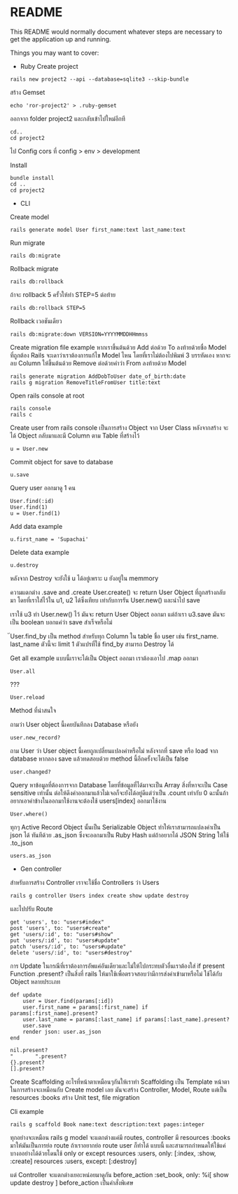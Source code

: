 # README

This README would normally document whatever steps are necessary to get the
application up and running.

Things you may want to cover:

- Ruby Create project

```
rails new project2 --api --database=sqlite3 --skip-bundle
```

สร้าง Gemset

```
echo 'ror-project2' > .ruby-gemset
```

ออกจาก folder project2 และกลับเข้าไปใหม่อีกที

```
cd..
cd project2
```

ไป Config cors ที่ config > env > development

Install

```
bundle install
cd ..
cd project2
```

- CLI

Create model

```
rails generate model User first_name:text last_name:text
```

Run migrate

```
rails db:migrate
```

Rollback migrate

```
rails db:rollback
```

ถ้าจะ rollback 5 ครั้วให้ทำ
STEP=5 ต่อท้าย

```
rails db:rollback STEP=5
```

Rollback เวอชันเดียว

```
rails db:migrate:down VERSION=YYYYMMDDHHmmss
```

Create migration file example
หากเราขึ้นต้นด้วย Add ต่อด้วย To ลงท้ายด้วยชื่อ Model ที่ถูกต้อง Rails จะเดาว่าเราต้องการแก้ไข Model ไหน โดยที่เราไม่ต้องไปพิมพ์ 3 บรรทัดเอง หากจะลบ Column ให้ขึ้นต้นด้วย Remove ต่อด้วยคำว่า From ลงท้ายด้วย Model

```
rails generate migration AddDobToUser date_of_birth:date
rails g migration RemoveTitleFromUser title:text
```

Open rails console at root

```
rails console
rails c
```

Create user from rails console
เป็นการสร้าง Object จาก User Class
หลังจากสร้าง จะได้ Object กลับมาและมี Column ตาม Table ที่สร้างไว้

```
u = User.new
```

Commit object for save to database

```
u.save
```

Query user ออกมาดู 1 คน

```
User.find(:id)
User.find(1)
u = User.find(1)
```

Add data example

```
u.first_name = 'Supachai'
```

Delete data example

```
u.destroy
```

หลังจาก Destroy จะยังใช้ u ได้อยู่เพราะ u ยังอยู่ใน memmory

ความแตกต่าง .save and .create
User.create() จะ return User Object ที่ถูกสร้างกลับมา โดยที่เราใส่ไว้ใน u1, u2 ได้ซึ่งเทียบ
เท่ากับการรัน User.new() และนำไป save

เราใช้ u3 ทำ User.new() ไว้ มันจะ return User Object ออกมา
แต่ถ้าเรา u3.save มันจะเป็น boolean บอกแค่ว่า save สำเร็จหรือไม่

๊User.find_by เป็น method สำหรับทุก Column ใน table ชื่อ user
เช่น first_name. last_name ตัวนี้จะ limit 1
ตัวแปรที่ใช้ find_by สามารถ Destroy ได้

Get all example แบบนี้เราจะได้เป็น Object ออกมา เราต้องเอาไป .map ออกมา

```
User.all
```

???

```
User.reload
```

Method ที่น่าสนใจ

ถามว่า User object นี้เคยบันทึกลง Database หรือยัง

```
user.new_record?
```

ถาม User ว่า User object นี้เคยถูกเปลี่ยนแปลงค่าหรือไม่ หลังจากที่ save หรือ load จาก database
หากลอง save แล้วทดสอบด้วย method นี้อีกครั้งจะได้เป็น false

```
user.changed?
```

Query หาข้อมูลที่ต้องการจาก Database โดยที่ข้อมูลที่ได้มาจะเป็น Array สิ่งที่หาจะเป็น Case sensitive เท่านั้น
ต่อให้ดึงค่าออกมาแล้วไม่เจอก็จะยังได้อยู่ดีแต่ว่าเป็น .count เท่ากับ 0 ฉะนั้นถ้าอยากเอาค่าข้างในออกมาใช้งานจะต้องใช้ users[index] ออกมาใช้งาน

```
User.where()
```

ทุกๆ Active Record Object นั้นเป็น Serializable Object ทำให้เราสามารถแปลงค่าเป็น json ได้
ทันทีด้วย .as_json ซึ่งจะออกมาเป็น Ruby Hash แต่ถ้าอยากได้ JSON String ให้ใช้ .to_json

```
users.as_json
```

- Gen controller

สำหรับการสร้าง Controller เราจะใช้ชื่อ Controllers ว่า Users

```
rails g controller Users index create show update destroy
```

และไปปรับ Route

```
get 'users', to: "users#index"
post 'users', to: "users#create"
get 'users/:id', to: "users#show"
put 'users/:id', to: "users#update"
patch 'users/:id', to: "users#update"
delete 'users/:id', to: "users#destroy"
```

การ Update ในกรณีที่เราต้องการอัพแค่อันเดียวและไม่ให้ไปกระทบตัวอื่นเราต้องใส่ if present
Function .present? เป็นสิ่งที่ rails ให้มาใช้เพื่อตรวจสอบว่ามีการส่งค่าเข้ามาหรือไม่ ใช้ได้กับ Object หลายประเภท
```
def update
    user = User.find(params[:id])
    user.first_name = params[:first_name] if params[:first_name].present?
    user.last_name = params[:last_name] if params[:last_name].present?
    user.save
    render json: user.as_json
end

nil.present?
"       ".present?
{}.present?
[].present?
```


Create Scaffolding
อะไรที่หน้าตาเหมือนๆกันให้เราทำ Scaffolding เป็น Template
หน้าตาในการสร้างจะเหมือนกับ Create model เลย
มันจะสร้าง Controller, Model, Route แต่เป็น resources :books 
สร้าง Unit test, file migration

Cli example
```
rails g scaffold Book name:text description:text pages:integer
```

ทุกอย่างจะเหมือน rails g model จะแตกต่างแค่มี routes, controller
มี resources :books มาให้มันเป็นการย่อ route ถ้าเราอยากย่อ route user ก็ทำได้
แบบนี้ และสามารถกำหนดให้ใช้แค่บางออย่างได้ด้วยโดนใช้ only or except
resources :users, only: [:index, :show, :create]
resources :users, except: [:destroy]

แต่ Controller จะแตกต่างเยอะหน่อยมาดูกัน
before_action :set_book, only: %i[ show update destroy ]
before_action เป็นคำสั่งพิเศษ




